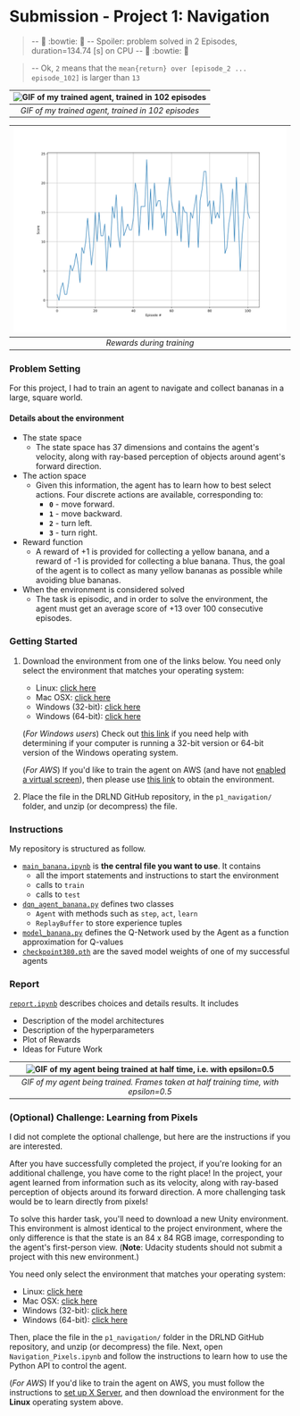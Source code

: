 # Submission - Project 1: Navigation

>-- :banana: :bowtie: :banana:  -- Spoiler: problem solved in 2 Episodes, duration=134.74 [s] on CPU --  :banana: :bowtie: :banana: 

>-- Ok, `2` means that the `mean{return} over [episode_2 ... episode_102]` is larger than `13` 

| ![GIF of my trained agent, trained in 102 episodes](report_submission/demo_banana.gif "GIF of my trained agent, trained in 102 episodes")  | 
|:--:| 
| *GIF of my trained agent, trained in 102 episodes* |

| ![Rewards during training](report_submission/2.svg "Rewards during training")  | 
|:--:| 
| *Rewards during training* |

### Problem Setting
For this project, I had to train an agent to navigate and collect bananas in a large, square world.  

#### Details about the environment
-  The state space
    - The state space has 37 dimensions and contains the agent's velocity, along with ray-based perception of objects around agent's forward direction.
-  The action space
    - Given this information, the agent has to learn how to best select actions.  Four discrete actions are available, corresponding to:
        - **`0`** - move forward.
        - **`1`** - move backward.
        - **`2`** - turn left.
        - **`3`** - turn right.
-  Reward function
    - A reward of +1 is provided for collecting a yellow banana, and a reward of -1 is provided for collecting a blue banana.  Thus, the goal of the agent is to collect as many yellow bananas as possible while avoiding blue bananas.  
-  When the environment is considered solved
    - The task is episodic, and in order to solve the environment, the agent must get an average score of +13 over 100 consecutive episodes.

### Getting Started
1. Download the environment from one of the links below.  You need only select the environment that matches your operating system:
    - Linux: [click here](https://s3-us-west-1.amazonaws.com/udacity-drlnd/P1/Banana/Banana_Linux.zip)
    - Mac OSX: [click here](https://s3-us-west-1.amazonaws.com/udacity-drlnd/P1/Banana/Banana.app.zip)
    - Windows (32-bit): [click here](https://s3-us-west-1.amazonaws.com/udacity-drlnd/P1/Banana/Banana_Windows_x86.zip)
    - Windows (64-bit): [click here](https://s3-us-west-1.amazonaws.com/udacity-drlnd/P1/Banana/Banana_Windows_x86_64.zip)
    
    (_For Windows users_) Check out [this link](https://support.microsoft.com/en-us/help/827218/how-to-determine-whether-a-computer-is-running-a-32-bit-version-or-64) if you need help with determining if your computer is running a 32-bit version or 64-bit version of the Windows operating system.

    (_For AWS_) If you'd like to train the agent on AWS (and have not [enabled a virtual screen](https://github.com/Unity-Technologies/ml-agents/blob/master/docs/Training-on-Amazon-Web-Service.md)), then please use [this link](https://s3-us-west-1.amazonaws.com/udacity-drlnd/P1/Banana/Banana_Linux_NoVis.zip) to obtain the environment.

2. Place the file in the DRLND GitHub repository, in the `p1_navigation/` folder, and unzip (or decompress) the file. 


### Instructions
My repository is structured as follow.
- [`main_banana.ipynb`](src_submission/main_banana.ipynb) is **the central file you want to use**. It contains
    - all the import statements and instructions to start the environment
    - calls to `train`
    - calls to `test`
- [`dqn_agent_banana.py`](src_submission/dqn_agent_banana.py) defines two classes
    - `Agent` with methods such as `step`, `act`, `learn` 
    - `ReplayBuffer` to store experience tuples 
- [`model_banana.py`](src_submission/model_banana.py) defines the Q-Network used by the Agent as a function approximation for Q-values
- [`checkpoint380.pth`](src_submission/checkpoint380.pth) are the saved model weights of one of my successful agents

### Report
[`report.ipynb`](report.ipynb) describes choices and details results. It includes
- Description of the model architectures 
- Description of the hyperparameters
- Plot of Rewards
- Ideas for Future Work

| ![GIF of my agent being trained at half time, i.e. with epsilon=0.5](report_submission/training-eps-50-percent.gif "training-eps-50-percent") | 
|:--:| 
| *GIF of my agent being trained. Frames taken at half training time, with epsilon=0.5* |


### (Optional) Challenge: Learning from Pixels

I did not complete the optional challenge, but here are the instructions if you are interested.

After you have successfully completed the project, if you're looking for an additional challenge, you have come to the right place!  In the project, your agent learned from information such as its velocity, along with ray-based perception of objects around its forward direction.  A more challenging task would be to learn directly from pixels!

To solve this harder task, you'll need to download a new Unity environment.  This environment is almost identical to the project environment, where the only difference is that the state is an 84 x 84 RGB image, corresponding to the agent's first-person view.  (**Note**: Udacity students should not submit a project with this new environment.)

You need only select the environment that matches your operating system:
- Linux: [click here](https://s3-us-west-1.amazonaws.com/udacity-drlnd/P1/Banana/VisualBanana_Linux.zip)
- Mac OSX: [click here](https://s3-us-west-1.amazonaws.com/udacity-drlnd/P1/Banana/VisualBanana.app.zip)
- Windows (32-bit): [click here](https://s3-us-west-1.amazonaws.com/udacity-drlnd/P1/Banana/VisualBanana_Windows_x86.zip)
- Windows (64-bit): [click here](https://s3-us-west-1.amazonaws.com/udacity-drlnd/P1/Banana/VisualBanana_Windows_x86_64.zip)

Then, place the file in the `p1_navigation/` folder in the DRLND GitHub repository, and unzip (or decompress) the file.  Next, open `Navigation_Pixels.ipynb` and follow the instructions to learn how to use the Python API to control the agent.

(_For AWS_) If you'd like to train the agent on AWS, you must follow the instructions to [set up X Server](https://github.com/Unity-Technologies/ml-agents/blob/master/docs/Training-on-Amazon-Web-Service.md), and then download the environment for the **Linux** operating system above.
